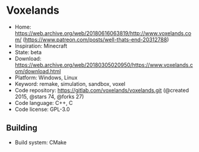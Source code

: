 # Voxelands

- Home: https://web.archive.org/web/20180616063819/http://www.voxelands.com/ (https://www.patreon.com/posts/well-thats-end-20312788)
- Inspiration: Minecraft
- State: beta
- Download: https://web.archive.org/web/20180305020950/https://www.voxelands.com/download.html
- Platform: Windows, Linux
- Keyword: remake, simulation, sandbox, voxel
- Code repository: https://gitlab.com/voxelands/voxelands.git (@created 2015, @stars 74, @forks 27)
- Code language: C++, C
- Code license: GPL-3.0

## Building

- Build system: CMake

